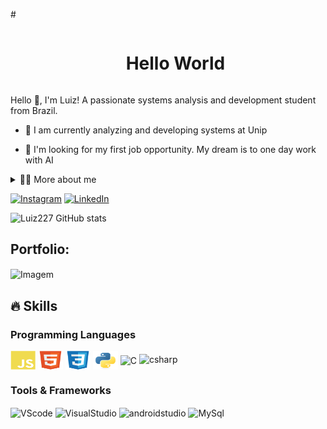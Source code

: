 #<!--título-->
<div id="user-content-toc">
  <ul align="center">
    <summary><h1 style="display: inline-block">Hello World</h1></summary>
</div>

<!-- Presentation -->
<p>
Hello 👋, I'm Luiz! A passionate systems analysis and development student from Brazil.

  - 🌱 I am currently analyzing and developing systems at Unip

  - 🔭 I'm looking for my first job opportunity. My dream is to one day work with AI
</p>


<!-- Dropdown -->
<details>
  <summary>👨‍💻 More about me</summary>

  - 💬I'm 22 years old, I currently live in Brazil. I have basic English and basic knowledge of SQL, Python, C#, HMTL, CSS. I have experience in logistics, which gave me organizational and management skills.
time management that can be valuable in a business development environment
software.
  - ⚡I like reading, whether it's a good book, manga or comics, as well as watching movies and playing games! I believe that our personal interests contribute to a more accurate perception of things and to solving problems. 
</details>

<!-- Links -->
[![Instagram](https://img.shields.io/badge/Instagram-E4405F?style=for-the-badge&logo=instagram&logoColor=white)](https://www.instagram.com/fluiz_1227/)
[![LinkedIn](https://img.shields.io/badge/LinkedIn-0077B5?style=for-the-badge&logo=linkedin&logoColor=white)](https://www.linkedin.com/in/luiz-felipe-gomes-de-oliveira-34924a203/)


<!-- GithubStats -->
![Luiz227 GitHub stats](https://github-readme-stats.vercel.app/api?username=Luiz227&show_icons=true&theme=gotham)

<!-- Portfolio -->
## Portfolio:

<!-- GIF -->
<p align="left">
  <img align="center" src="https://github.com/VariableBee/VariableBee/assets/77739311/4e9f41af-6b57-49a7-b15a-74322e96b4d7" alt="Imagem">
</p>

## 🔥 Skills
<!-- Skills: Programming Languages -->
  <div style="flex-basis: 48%;">
    <h3>Programming Languages</h3>
    <img align="center" alt="Js" height="30" width="40" src="https://raw.githubusercontent.com/devicons/devicon/master/icons/javascript/javascript-plain.svg">
    <img align="center" alt="HTML" height="30" width="40" src="https://raw.githubusercontent.com/devicons/devicon/master/icons/html5/html5-original.svg">
    <img align="center" alt="CSS" height="30" width="40" src="https://raw.githubusercontent.com/devicons/devicon/master/icons/css3/css3-original.svg">
    <img align="center" alt="Python" height="30" width="40" src="https://raw.githubusercontent.com/devicons/devicon/master/icons/python/python-original.svg">
    <img align="center" alt="C" height="30" width="40" src="https://cdn.jsdelivr.net/gh/devicons/devicon/icons/c/c-original.svg">
    <img aling="center" alt="csharp" height="30" width="40" src="https://cdn.jsdelivr.net/gh/devicons/devicon/icons/csharp/csharp-original.svg">
   
  </div>
  
  <!-- Skills: Tools & Frameworks -->
  <div style="flex-basis: 48%;">
    <h3>Tools & Frameworks</h3>
    <img align="center" alt="VScode" height="30" width="40" src="https://cdn.jsdelivr.net/gh/devicons/devicon/icons/vscode/vscode-original.svg">
    <img align="center" alt="VisualStudio" height= "30" width="40" src="https://cdn.simpleicons.org/visualstudio/5C2D91" height="40" alt="visualstudio logo">
    <img align="center" alt="androidstudio" height= "30" width="40" src="https://cdn.simpleicons.org/androidstudio/3DDC84" height="40" alt="androidstudio logo">
    <img align="center" alt="MySql" height= "30" width="40" src="https://cdn.simpleicons.org/mysql/4479A1" height="40" alt="mysql logo">
  
  </div>

